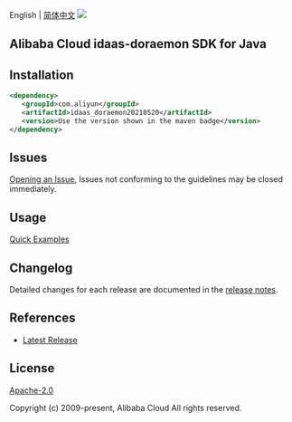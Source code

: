 English | [简体中文](README-CN.md)
![](https://aliyunsdk-pages.alicdn.com/icons/AlibabaCloud.svg)

## Alibaba Cloud idaas-doraemon SDK for Java

## Installation

```xml
<dependency>
   <groupId>com.aliyun</groupId>
   <artifactId>idaas_doraemon20210520</artifactId>
   <version>Use the version shown in the maven badge</version>
</dependency>
```

## Issues
[Opening an Issue](https://github.com/aliyun/alibabacloud-java-sdk/issues/new), Issues not conforming to the guidelines may be closed immediately.

## Usage
[Quick Examples](https://github.com/aliyun/alibabacloud-java-sdk/blob/master/docs/0-Examples-EN.md#quick-examples)

## Changelog
Detailed changes for each release are documented in the [release notes](./ChangeLog.txt).

## References
* [Latest Release](https://github.com/aliyun/alibabacloud-java-sdk/)

## License
[Apache-2.0](http://www.apache.org/licenses/LICENSE-2.0)

Copyright (c) 2009-present, Alibaba Cloud All rights reserved.